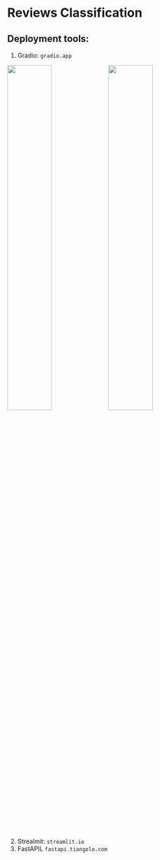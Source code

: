 # Reviews Classification


## Deployment tools:
1. Gradio: `gradio.app`

<img src="https://user-images.githubusercontent.com/13352807/87321637-1e9bcc00-c54a-11ea-8f63-828d58cbaa8c.png" width="45%"></img> <img src="https://user-images.githubusercontent.com/13352807/87321841-5b67c300-c54a-11ea-9975-9e3dfbb12dca.png" width="45%"></img> 

2. Strealmit: `streamlit.io` 
3. FastAPIL `fastapi.tiangolo.com`
